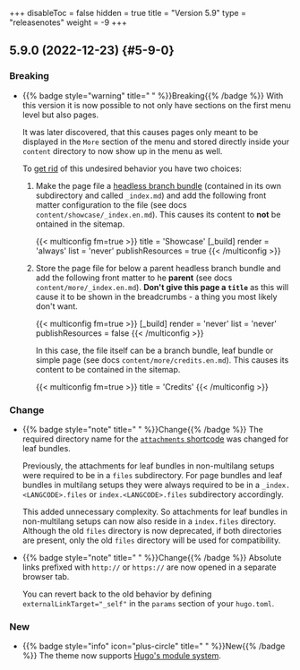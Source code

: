 +++
disableToc = false
hidden = true
title = "Version 5.9"
type = "releasenotes"
weight = -9
+++

## 5.9.0 (2022-12-23) {#5-9-0}

### Breaking

- {{% badge style="warning" title=" " %}}Breaking{{% /badge %}} With this version it is now possible to not only have sections on the first menu level but also pages.

  It was later discovered, that this causes pages only meant to be displayed in the `More` section of the menu and stored directly inside your `content` directory to now show up in the menu as well.

  To [get rid](configuration/sidebar/menus#displaying-pages-exclusively-in-a-hugo-menu) of this undesired behavior you have two choices:

  1. Make the page file a [headless branch bundle](https://gohugo.io/content-management/page-bundles/#headless-bundle) (contained in its own subdirectory and called `_index.md`) and add the following front matter configuration to the file (see docs `content/showcase/_index.en.md`). This causes its content to **not** be ontained in the sitemap.

	  {{< multiconfig fm=true >}}
	  title = 'Showcase'
	  [_build]
		render = 'always'
		list = 'never'
		publishResources = true
	  {{< /multiconfig >}}

  2. Store the page file for below a parent headless branch bundle and add the following front matter to he **parent** (see docs `content/more/_index.en.md`). **Don't give this page a `title`** as this will cause it to be shown in the breadcrumbs - a thing you most likely don't want.

	  {{< multiconfig fm=true >}}
	  [_build]
		render = 'never'
		list = 'never'
		publishResources = false
	  {{< /multiconfig >}}

	  In this case, the file itself can be a branch bundle, leaf bundle or simple page (see docs `content/more/credits.en.md`). This causes its content to be contained in the sitemap.

	  {{< multiconfig fm=true >}}
	  title = 'Credits'
	  {{< /multiconfig >}}

### Change

- {{% badge style="note" title=" " %}}Change{{% /badge %}} The required directory name for the [`attachments` shortcode](shortcodes/attachments) was changed for leaf bundles.

  Previously, the attachments for leaf bundles in non-multilang setups were required to be in a `files` subdirectory. For page bundles and leaf bundles in multilang setups they were always required to be in a `_index.<LANGCODE>.files` or `index.<LANGCODE>.files` subdirectory accordingly.

  This added unnecessary complexity. So attachments for leaf bundles in non-multilang setups can now also reside in a `index.files` directory. Although the old `files` directory is now deprecated, if both directories are present, only the old `files` directory will be used for compatibility.

- {{% badge style="note" title=" " %}}Change{{% /badge %}} Absolute links prefixed with `http://` or `https://` are now opened in a separate browser tab.

  You can revert back to the old behavior by defining `externalLinkTarget="_self"` in the `params` section of your `hugo.toml`.

### New

- {{% badge style="info" icon="plus-circle" title=" " %}}New{{% /badge %}} The theme now supports [Hugo's module system](https://gohugo.io/hugo-modules/).
